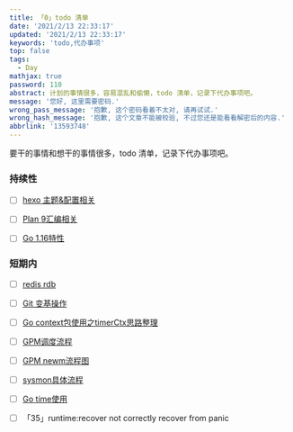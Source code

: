 ```yaml
---
title: 「0」todo 清单
date: '2021/2/13 22:33:17'
updated: '2021/2/13 22:33:17'
keywords: 'todo,代办事项'
top: false
tags:
  - Day
mathjax: true
password: 110
abstract: 计划的事情很多，容易混乱和偷懒，todo 清单，记录下代办事项吧。
message: '您好, 这里需要密码.'
wrong_pass_message: '抱歉, 这个密码看着不太对, 请再试试.'
wrong_hash_message: '抱歉, 这个文章不能被校验, 不过您还是能看看解密后的内容.'
abbrlink: '13593748'
---
```



要干的事情和想干的事情很多，todo 清单，记录下代办事项吧。
<!--more-->
### 持续性

- [ ] [hexo 主题&配置相关](https://blog.imrcrab.com/archives/e18c94ab.html#%E6%8C%81%E7%BB%AD%E6%9B%B4%E6%96%B0%E2%80%A6)

- [ ] [Plan 9汇编相关](https://blog.imrcrab.com/archives/2ce846ed.html#%E6%8C%81%E7%BB%AD%E6%9B%B4%E6%96%B0%E2%80%A6)

- [ ] [Go 1.16特性](https://blog.imrcrab.com/archives/4f05d45d.html)


### 短期内

- [ ] [redis rdb](https://blog.imrcrab.com/archives/44b34745.html)

- [ ] [Git 变基操作](https://blog.imrcrab.com/archives/3c1dd822.html#%E5%8F%98%E5%9F%BA%E9%81%B5%E5%AE%88%E7%9A%84%E5%8E%9F%E5%88%99)

- [ ] [Go context包使用之timerCtx思路整理](https://blog.imrcrab.com/archives/410dfaec.html#TODO)

- [ ] [GPM调度流程](https://blog.imrcrab.com/archives/5c6a362f.html#%E6%9C%AA%E5%AE%8C%E5%BE%85%E7%BB%AD)

- [ ] [GPM newm流程图](https://blog.imrcrab.com/archives/b4edbd7.html#releasem)

- [ ] [sysmon具体流程](https://blog.imrcrab.com/archives/c770fe49.html#%E5%BE%85%E7%BB%AD%E2%80%A6)


- [ ] [Go time使用](https://blog.imrcrab.com/archives/513dbeba.html#Go-%E4%B8%AD%E5%AF%B9%E4%BA%8E%E6%97%B6%E9%97%B4%E7%9A%84%E4%BD%BF%E7%94%A8)

- [ ] 「35」runtime:recover not correctly recover from panic